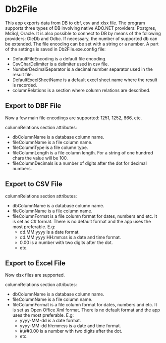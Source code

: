 Db2File
=============

This  app exports data from DB to dbf, csv and xlsx file.
The program supports three types of DB involving native ADO.NET providers: Postgres, MsSql, Oracle.
It is also possible to connect to DB by means of the following providers: OleDb and Odbc.
If necessary, the number of supported db can be extended. 
The file encoding can be set with a string or a number.
A part of the settings is saved in Db2File.exe.config file:

* DefaultFileEncoding is a default file encoding.
* CsvCharDelimiter is a delimiter used in csv file.
* NumberDecimalSeparator is a decimal number separator used in the result file.
* DefaultExcelSheetName is a default excel sheet name where the result is recorded.
* columnRelations is a section where column relations are described.

Export to DBF File
------------------

Now a few main file encodings are supported: 1251, 1252, 866, etc.

columnRelations section attributes:
* dbColumnName is a database column name.
* fileColumnName is a file column name.
* fileColumnType is a file column type.
* fileColumnLength is a file column length. For a string of one hundred chars the value will be 100.
* fileColumnDecimals is a number of digits after the dot for decimal numbers.

Export to CSV File
------------------

columnRelations section attributes:
* dbColumnName is a database column name.
* fileColumnName is a file column name.
* fileColumnFormat  is a file column format for dates, numbers and etc. It is set as C# format. There is no default format and the app uses the most preferable. E.g:
  * dd.MM.yyyy is a date format.
  * dd.MM.yyyy HH:mm:ss is a date and time format.
  * 0.00 is a number with two digits after the dot.
  * etc.

Export to Excel File
--------------------

Now xlsx files are supported.

columnRelations section attributes:
* dbColumnName is a database column name.
* fileColumnName is a file column name.
* fileColumnFormat  is a file column format for dates, numbers and etc. It is set as Open Office Xml format. There is no default format and the app uses the most preferable. E.g:
  * yyyy-MM-dd is a date format.
  * yyyy-MM-dd hh:mm:ss is a date and time format.
  * #,##0.00 is a number with two digits after the dot.
  * etc.

